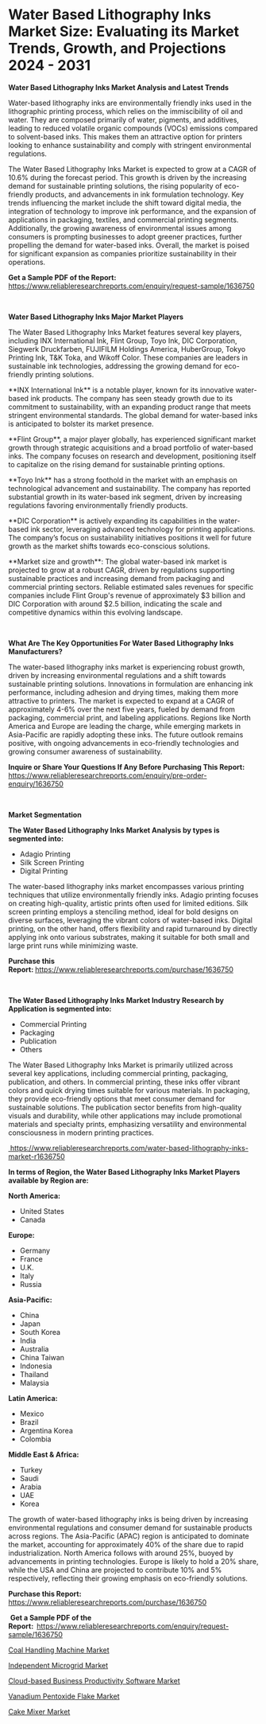 <p><h1>Water Based Lithography Inks Market Size: Evaluating its Market Trends, Growth, and Projections 2024 - 2031</h1></p><p><strong>Water Based Lithography Inks Market Analysis and Latest Trends</strong></p>
<p><p>Water-based lithography inks are environmentally friendly inks used in the lithographic printing process, which relies on the immiscibility of oil and water. They are composed primarily of water, pigments, and additives, leading to reduced volatile organic compounds (VOCs) emissions compared to solvent-based inks. This makes them an attractive option for printers looking to enhance sustainability and comply with stringent environmental regulations.</p><p>The Water Based Lithography Inks Market is expected to grow at a CAGR of 10.6% during the forecast period. This growth is driven by the increasing demand for sustainable printing solutions, the rising popularity of eco-friendly products, and advancements in ink formulation technology. Key trends influencing the market include the shift toward digital media, the integration of technology to improve ink performance, and the expansion of applications in packaging, textiles, and commercial printing segments. Additionally, the growing awareness of environmental issues among consumers is prompting businesses to adopt greener practices, further propelling the demand for water-based inks. Overall, the market is poised for significant expansion as companies prioritize sustainability in their operations.</p></p>
<p><strong>Get a Sample PDF of the Report:&nbsp;</strong> <a href="https://www.reliableresearchreports.com/enquiry/request-sample/1636750?utm_campaign=28&utm_medium=2&utm_source=Github&utm_content=ia&utm_term=07122024&utm_id=water-based-lithography-inks">https://www.reliableresearchreports.com/enquiry/request-sample/1636750</a></p>
<p>&nbsp;</p>
<p><strong>Water Based Lithography Inks Major Market Players</strong></p>
<p><p>The Water Based Lithography Inks Market features several key players, including INX International Ink, Flint Group, Toyo Ink, DIC Corporation, Siegwerk Druckfarben, FUJIFILM Holdings America, HuberGroup, Tokyo Printing Ink, T&K Toka, and Wikoff Color. These companies are leaders in sustainable ink technologies, addressing the growing demand for eco-friendly printing solutions.</p><p>**INX International Ink** is a notable player, known for its innovative water-based ink products. The company has seen steady growth due to its commitment to sustainability, with an expanding product range that meets stringent environmental standards. The global demand for water-based inks is anticipated to bolster its market presence.</p><p>**Flint Group**, a major player globally, has experienced significant market growth through strategic acquisitions and a broad portfolio of water-based inks. The company focuses on research and development, positioning itself to capitalize on the rising demand for sustainable printing options.</p><p>**Toyo Ink** has a strong foothold in the market with an emphasis on technological advancement and sustainability. The company has reported substantial growth in its water-based ink segment, driven by increasing regulations favoring environmentally friendly products.</p><p>**DIC Corporation** is actively expanding its capabilities in the water-based ink sector, leveraging advanced technology for printing applications. The company’s focus on sustainability initiatives positions it well for future growth as the market shifts towards eco-conscious solutions.</p><p>**Market size and growth**: The global water-based ink market is projected to grow at a robust CAGR, driven by regulations supporting sustainable practices and increasing demand from packaging and commercial printing sectors. Reliable estimated sales revenues for specific companies include Flint Group's revenue of approximately $3 billion and DIC Corporation with around $2.5 billion, indicating the scale and competitive dynamics within this evolving landscape.</p></p>
<p>&nbsp;</p>
<p><strong>What Are The Key Opportunities For Water Based Lithography Inks Manufacturers?</strong></p>
<p><p>The water-based lithography inks market is experiencing robust growth, driven by increasing environmental regulations and a shift towards sustainable printing solutions. Innovations in formulation are enhancing ink performance, including adhesion and drying times, making them more attractive to printers. The market is expected to expand at a CAGR of approximately 4-6% over the next five years, fueled by demand from packaging, commercial print, and labeling applications. Regions like North America and Europe are leading the charge, while emerging markets in Asia-Pacific are rapidly adopting these inks. The future outlook remains positive, with ongoing advancements in eco-friendly technologies and growing consumer awareness of sustainability.</p></p>
<p><strong>Inquire or Share Your Questions If Any Before Purchasing This Report:</strong> <a href="https://www.reliableresearchreports.com/enquiry/pre-order-enquiry/1636750?utm_campaign=28&utm_medium=2&utm_source=Github&utm_content=ia&utm_term=07122024&utm_id=water-based-lithography-inks">https://www.reliableresearchreports.com/enquiry/pre-order-enquiry/1636750</a></p>
<p>&nbsp;</p>
<p><strong>Market Segmentation</strong></p>
<p><strong>The Water Based Lithography Inks Market Analysis by types is segmented into:</strong></p>
<p><ul><li>Adagio Printing</li><li>Silk Screen Printing</li><li>Digital Printing</li></ul></p>
<p><p>The water-based lithography inks market encompasses various printing techniques that utilize environmentally friendly inks. Adagio printing focuses on creating high-quality, artistic prints often used for limited editions. Silk screen printing employs a stenciling method, ideal for bold designs on diverse surfaces, leveraging the vibrant colors of water-based inks. Digital printing, on the other hand, offers flexibility and rapid turnaround by directly applying ink onto various substrates, making it suitable for both small and large print runs while minimizing waste.</p></p>
<p><strong>Purchase this Report:&nbsp;</strong><a href="https://www.reliableresearchreports.com/purchase/1636750?utm_campaign=28&utm_medium=2&utm_source=Github&utm_content=ia&utm_term=07122024&utm_id=water-based-lithography-inks">https://www.reliableresearchreports.com/purchase/1636750</a></p>
<p>&nbsp;</p>
<p><strong>The Water Based Lithography Inks Market Industry Research by Application is segmented into:</strong></p>
<p><ul><li>Commercial Printing</li><li>Packaging</li><li>Publication</li><li>Others</li></ul></p>
<p><p>The Water Based Lithography Inks Market is primarily utilized across several key applications, including commercial printing, packaging, publication, and others. In commercial printing, these inks offer vibrant colors and quick drying times suitable for various materials. In packaging, they provide eco-friendly options that meet consumer demand for sustainable solutions. The publication sector benefits from high-quality visuals and durability, while other applications may include promotional materials and specialty prints, emphasizing versatility and environmental consciousness in modern printing practices.</p></p>
<p><a href="https://www.reliableresearchreports.com/water-based-lithography-inks-market-r1636750?utm_campaign=28&utm_medium=2&utm_source=Github&utm_content=ia&utm_term=07122024&utm_id=water-based-lithography-inks">&nbsp;https://www.reliableresearchreports.com/water-based-lithography-inks-market-r1636750</a></p>
<p><strong>In terms of Region, the Water Based Lithography Inks Market Players available by Region are:</strong></p>
<p>
    <p> <strong> North America: </strong>
        <ul>
            <li>United States</li>
            <li>Canada</li>
        </ul>
        </p> 
    <p> <strong> Europe: </strong>
        <ul>
            <li>Germany</li>
            <li>France</li>
            <li>U.K.</li>
            <li>Italy</li>
            <li>Russia</li>
        </ul>
        </p> 
    <p> <strong> Asia-Pacific: </strong>
        <ul>
            <li>China</li>
            <li>Japan</li>
            <li>South Korea</li>
            <li>India</li>
            <li>Australia</li>
            <li>China Taiwan</li>
            <li>Indonesia</li>
            <li>Thailand</li>
            <li>Malaysia</li>
        </ul>
        </p> 
    <p> <strong> Latin America: </strong>
        <ul>
            <li>Mexico</li>
            <li>Brazil</li>
            <li>Argentina Korea</li>
            <li>Colombia</li>
        </ul>
        </p> 
    <p> <strong> Middle East & Africa: </strong>
        <ul>
            <li>Turkey</li>
            <li>Saudi</li>
            <li>Arabia</li>
            <li>UAE</li>
            <li>Korea</li>
        </ul>
    </p>
    </p>
<p><p>The growth of water-based lithography inks is being driven by increasing environmental regulations and consumer demand for sustainable products across regions. The Asia-Pacific (APAC) region is anticipated to dominate the market, accounting for approximately 40% of the share due to rapid industrialization. North America follows with around 25%, buoyed by advancements in printing technologies. Europe is likely to hold a 20% share, while the USA and China are projected to contribute 10% and 5% respectively, reflecting their growing emphasis on eco-friendly solutions.</p></p>
<p><strong>Purchase this Report: </strong><a href="https://www.reliableresearchreports.com/purchase/1636750?utm_campaign=28&utm_medium=2&utm_source=Github&utm_content=ia&utm_term=07122024&utm_id=water-based-lithography-inks">https://www.reliableresearchreports.com/purchase/1636750</a></p>
<p>&nbsp;<strong>Get a Sample PDF of the Report:&nbsp;&nbsp;</strong><a href="https://www.reliableresearchreports.com/enquiry/request-sample/1636750?utm_campaign=28&utm_medium=2&utm_source=Github&utm_content=ia&utm_term=07122024&utm_id=water-based-lithography-inks">https://www.reliableresearchreports.com/enquiry/request-sample/1636750</a></p>
<p><strong></strong></p>
<p><p><a href="https://github.com/BellAuer/Market-Research-Report-List-1/blob/main/coal-handling-machine-market.md?utm_campaign=28&utm_medium=2&utm_source=Github&utm_content=ia&utm_term=07122024&utm_id=water-based-lithography-inks">Coal Handling Machine Market</a></p><p><a href="https://www.linkedin.com/pulse/independent-microgrid-market-assessment-predictive-metrics-f2lve?utm_campaign=28&utm_medium=2&utm_source=Github&utm_content=ia&utm_term=07122024&utm_id=water-based-lithography-inks">Independent Microgrid Market</a></p><p><a href="https://www.linkedin.com/pulse/market-analysis-cloud-based-business-productivity-software-markets-putlf?utm_campaign=28&utm_medium=2&utm_source=Github&utm_content=ia&utm_term=07122024&utm_id=water-based-lithography-inks">Cloud-based Business Productivity Software Market</a></p><p><a href="https://issuu.com/reportprime-2/docs/vanadium-pentoxide-flake-market-size-2030.pptx?utm_campaign=28&utm_medium=2&utm_source=Github&utm_content=ia&utm_term=07122024&utm_id=water-based-lithography-inks">Vanadium Pentoxide Flake Market</a></p><p><a href="https://issuu.com/reportprime-2/docs/cake-mixer-market-size-2030.pptx?utm_campaign=28&utm_medium=2&utm_source=Github&utm_content=ia&utm_term=07122024&utm_id=water-based-lithography-inks">Cake Mixer Market</a></p></p>